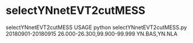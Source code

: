 # selectYNnetEVT2cutMESS
selectYNnetEVT2cutMESS
USAGE
python selectYNnetEVT2cutMESS.py 20180901-20180915 26.000-26.300,99.900-99.999 YN.BAS,YN.NLA
